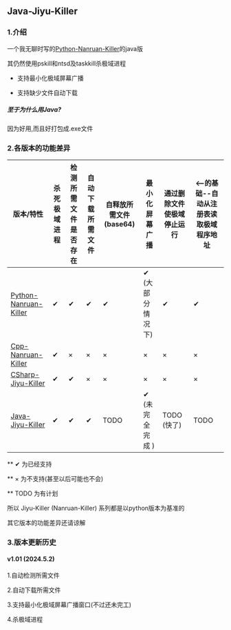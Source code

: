 ## Java-Jiyu-Killer

### 1.介绍

一个我无聊时写的[Python-Nanruan-Killer](https://github.com/zhouxuanyi-zxy/Python-Nanruan-Killer)的java版

其仍然使用pskill和ntsd及taskkill杀极域进程

+ 支持最小化极域屏幕广播

+ 支持缺少文件自动下载

##### 至于为什么用Java?

因为好用,而且好打包成.exe文件

### 2.各版本的功能差异

| 版本/特性                                                    | 杀死极域进程 | 检测所需文件是否存在 | 自动下载所需文件 | 自释放所需文件(base64) | 最小化屏幕广播   | 通过删除文件使极域停止运行 | <--的基础--自动从注册表读取极域程序地址 |
| ------------------------------------------------------------ | ------------ | -------------------- | ---------------- | ---------------------- | ---------------- |---------------| --------------------------------------- |
| [Python-Nanruan-Killer](https://github.com/zhouxuanyi-zxy/Python-Nanruan-Killer) | ✔            | ✔                    | ✔                | ✔                      | ✔ (大部分情况下) | ✔             | ✔                                       |
| [Cpp-Nanruan-Killer](https://github.com/zhouxuanyi-zxy/Cpp-Nanruan-Killer) | ✔            | ×                    | ×                | ×                      | ×                | ×             | ×                                       |
| [CSharp-Jiyu-Killer](https://github.com/zhouxuanyi-zxy/CSharp-Jiyu-Killer) | ✔            | ✔                    | ×                | ×                      | ×                | ×             | ×                                       |
| [Java-Jiyu-Killer](https://github.com/zhouxuanyi-zxy/Java-Jiyu-Killer) | ✔            | ✔                    | ✔                | TODO                   | ✔ (未完全完成 )  | TODO (快了)     | TODO                                    |

** ✔ 为已经支持

** × 为不支持(甚至以后可能也不会)

** TODO 为有计划

所以 Jiyu-Killer (Nanruan-Killer) 系列都是以python版本为基准的

其它版本的功能差异还请谅解



### 3.版本更新历史

#### v1.01 (2024.5.2)

1.自动检测所需文件

2.自动下载所需文件

3.支持最小化极域屏幕广播窗口(不过还未完工)

4.杀极域进程

